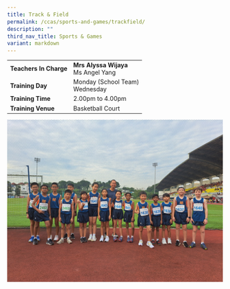 ```yaml
---
title: Track & Field
permalink: /ccas/sports-and-games/trackfield/
description: ""
third_nav_title: Sports & Games
variant: markdown
---
```

| |  | 
| -------- | -------- | 
| **Teachers In Charge**     | **Mrs Alyssa Wijaya** <br> Ms Angel Yang
|**Training Day**|Monday (School Team) <br>Wednesday
|**Training Time**|2.00pm to 4.00pm
|**Training Venue**|Basketball Court

![](/images/CCA/45f89ecb_cd20_4f7b_b849_2d575294baab.jpg)